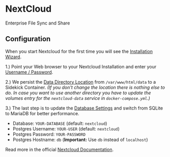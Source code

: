# NextCloud

Enterprise File Sync and Share

## Configuration

When you start Nextcloud for the first time you will see the [Installation Wizard](https://docs.nextcloud.com/server/12/admin_manual/installation/installation_wizard.html). 

1.) Point your Web browser to your Nextcloud Installation and enter your [Username / Password](https://docs.nextcloud.com/server/12/admin_manual/installation/installation_wizard.html#quick-start).   

2.) We persist the [Data Directory Location](https://docs.nextcloud.com/server/12/admin_manual/installation/installation_wizard.html#data-directory-location) from `/var/www/html/data` to a Sidekick Container.  *(If you don't change the location there is nothing else to do. In case you want to use another directory you have to update the volumes entry for the `nextcloud-data` service in `docker-compose.yml`.)*

3.) The last step is to update the [Database Settings](https://docs.nextcloud.com/server/12/admin_manual/installation/installation_wizard.html#database-choice) and switch from SQLite to MariaDB for better performance. 

- Database: `YOUR-DATABASE` (default: `nextcloud`)
- Postgres Username: `YOUR-USER` (default: `nextcloud`)
- Postgres Password: `YOUR-PASSWORD`
- Postgres Hostname: `db` (**Important:** Use `db` instead of `localhost`)

Read more in the official [Nextcloud Documentation](https://docs.nextcloud.com/).
